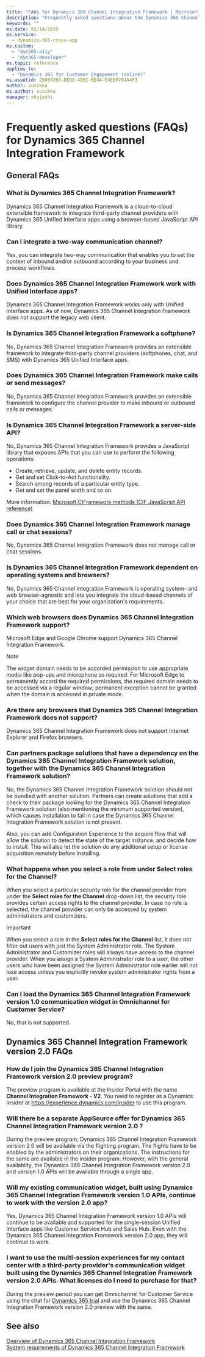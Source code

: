 ```yaml
---
title: "FAQs for Dynamics 365 Channel Integration Framework | MicrosoftDocs"
description: "Frequently asked questions about the Dynamics 365 Channel Integration Framework and its APIs for Dynamics 365."
keywords: ""
ms.date: 02/14/2019
ms.service:
  - dynamics-365-cross-app
ms.custom:
  - "dyn365-a11y"
  - "dyn365-developer"
ms.topic: reference
applies_to:
  - "Dynamics 365 for Customer Engagement (online)"
ms.assetid: 25004203-DE03-4DEC-BE4A-E4E89784A4F3
author: susikka
ms.author: susikka
manager: shujoshi
---
```


# Frequently asked questions (FAQs) for Dynamics 365 Channel Integration Framework


## General FAQs

### What is Dynamics 365 Channel Integration Framework?
Dynamics 365 Channel Integration Framework is a cloud-to-cloud extensible framework to integrate third-party channel providers with Dynamics 365 Unified Interface apps using a browser-based JavaScript API library.

### Can I integrate a two-way communication channel?
Yes, you can integrate two-way communication that enables you to set the context of inbound and/or outbound according to your business and process workflows.

### Does Dynamics 365 Channel Integration Framework work with Unified Interface apps?
Dynamics 365 Channel Integration Framework works only with Unified Interface apps. As of now, Dynamics 365 Channel Integration Framework does not support the legacy web client.

### Is Dynamics 365 Channel Integration Framework a softphone?
No, Dynamics 365 Channel Integration Framework provides an extensible framework to integrate third-party channel providers (softphones, chat, and SMS) with Dynamics 365 Unified Interface apps.

### Does Dynamics 365 Channel Integration Framework make calls or send messages?
No, Dynamics 365 Channel Integration Framework provides an extensible framework to configure the channel provider to make inbound or outbound calls or messages.

### Is Dynamics 365 Channel Integration Framework a server-side API?
No, Dynamics 365 Channel Integration Framework provides a JavaScript library that exposes APIs that you can use to perform the following operations:
- Create, retrieve, update, and delete entity records.
- Get and set Click-to-Act functionality.
- Search among records of a particular entity type.
- Get and set the panel width and so on.

More information: [Microsoft.CIFramework methods (CIF JavaScript API reference)](reference/microsoft-ciframework.md)

### Does Dynamics 365 Channel Integration Framework manage call or chat sessions?
No, Dynamics 365 Channel Integration Framework does not manage call or chat sessions.

### Is Dynamics 365 Channel Integration Framework dependent on operating systems and browsers?
No, Dynamics 365 Channel Integration Framework is operating system- and web browser-agnostic and lets you integrate the cloud-based channels of your choice that are best for your organization's requirements.

### Which web browsers does Dynamics 365 Channel Integration Framework support?

Microsoft Edge and Google Chrome support Dynamics 365 Channel Integration Framework.

> [!NOTE]
> The widget domain needs to be accorded permission to use appropriate media like pop-ups and microphone as required. For Microsoft Edge to permanently accord the required permissions, the required domain needs to be accessed via a regular window; permanent exception cannot be granted when the domain is accessed in private mode.

### Are there any browsers that Dynamics 365 Channel Integration Framework does not support?
Dynamics 365 Channel Integration Framework does not support Internet Explorer and Firefox browsers.

### Can partners package solutions that have a dependency on the Dynamics 365 Channel Integration Framework solution, together with the Dynamics 365 Channel Integration Framework solution?
No, the Dynamics 365 Channel Integration Framework solution should not be bundled with another solution. Partners can create solutions that add a check to their package looking for the Dynamics 365 Channel Integration Framework solution (also mentioning the minimum supported version), which causes installation to fail in case the Dynamics 365 Channel Integration Framework solution is not present.

Also, you can add Configuration Experience to the acquire flow that will allow the solution to detect the state of the target instance, and decide how to install. This will also let the solution do any additional setup or license acquisition remotely before installing.

### What happens when you select a role from under Select roles for the Channel?

When you select a particular security role for the channel provider from under the **Select roles for the Channel** drop-down list, the security role provides certain access rights to the channel provider. In case no role is selected, the channel provider can only be accessed by system administrators and customizers.

> [!IMPORTANT]
> When you select a role in the **Select roles for the Channel** list, it does not filter out users with just the System Administrator role. The System Administrator and Customizer roles will always have access to the channel provider. When you assign a System Administrator role to a user, the other users who have been assigned the System Administrator role earlier will not lose access unless you explicitly revoke system administrator rights from a user.

### Can I load the Dynamics 365 Channel Integration Framework version 1.0 communication widget in Omnichannel for Customer Service?

No, that is not supported.

## Dynamics 365 Channel Integration Framework version 2.0 FAQs

### How do I join the Dynamics 365 Channel Integration Framework version 2.0 preview program?

The preview program is available at the Insider Portal with the name **Channel Integration Framework - V2**. You need to register as a Dynamics Insider at https://experience.dynamics.com/insider to use this program.

### Will there be a separate AppSource offer for Dynamics 365 Channel Integration Framework version 2.0 ?

During the preview program, Dynamics 365 Channel Integration Framework version 2.0 will be available via the flighting program. The flights have to be enabled by the administrators on their organizations. The instructions for the same are available in the insider program. However, with the general availablity, the Dynamics 365 Channel Integration Framework version 2.0 and version 1.0 APIs will be available through a single app. 

### Will my existing communication widget, built using Dynamics 365 Channel Integration Framework version 1.0 APIs, continue to work with the version 2.0 app?

Yes. Dynamics 365 Channel Integration Framework version 1.0 APIs will continue to be available and supported for the single-session Unified Interface apps like Customer Service Hub and Sales Hub. Even with the Dynamics 365 Channel Integration Framework version 2.0 app, they will continue to work.

### I want to use the multi-session experiences for my contact center with a third-party provider's communication widget built using the Dynamics 365 Channel Integration Framework version 2.0 APIs. What licenses do I need to purchase for that?

During the preview period you can get Omnichannel for Customer Service using the chat for [Dynamics 365 trial](https://trials.dynamics.com) and use the Dynamics 365 Channel Integration Framework version 2.0 preview with the same. 

## See also

[Overview of Dynamics 365 Channel Integration Framework](overview-channel-integration-framework.md)<br />
[System requirements of Dynamics 365 Channel Integration Framework](system-requirements-channel-integration-framework.md)
